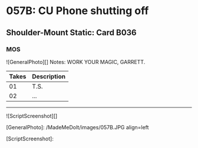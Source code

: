 # 057B: CU Phone shutting off

## Shoulder-Mount Static: Card B036

### MOS

![GeneralPhoto][]
Notes: WORK YOUR MAGIC, GARRETT.

| Takes | Description |
|:---|:----|
| 01 | T.S. |
| 02 | ... |

----

![ScriptScreenshot][]


[GeneralPhoto]:  /MadeMeDoIt/images/057B.JPG align=left

[ScriptScreenshot]: 